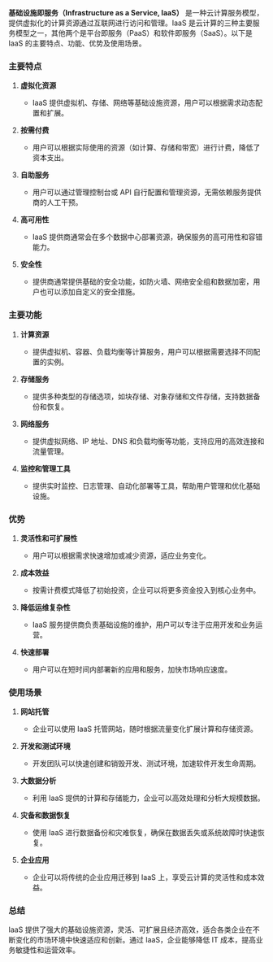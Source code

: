 **基础设施即服务（Infrastructure as a Service, IaaS）** 是一种云计算服务模型，提供虚拟化的计算资源通过互联网进行访问和管理。IaaS 是云计算的三种主要服务模型之一，其他两个是平台即服务（PaaS）和软件即服务（SaaS）。以下是 IaaS 的主要特点、功能、优势及使用场景。

### 主要特点

1. **虚拟化资源**
   - IaaS 提供虚拟机、存储、网络等基础设施资源，用户可以根据需求动态配置和扩展。

2. **按需付费**
   - 用户可以根据实际使用的资源（如计算、存储和带宽）进行计费，降低了资本支出。

3. **自助服务**
   - 用户可以通过管理控制台或 API 自行配置和管理资源，无需依赖服务提供商的人工干预。

4. **高可用性**
   - IaaS 提供商通常会在多个数据中心部署资源，确保服务的高可用性和容错能力。

5. **安全性**
   - 提供商通常提供基础的安全功能，如防火墙、网络安全组和数据加密，用户也可以添加自定义的安全措施。

### 主要功能

1. **计算资源**
   - 提供虚拟机、容器、负载均衡等计算服务，用户可以根据需要选择不同配置的实例。

2. **存储服务**
   - 提供多种类型的存储选项，如块存储、对象存储和文件存储，支持数据备份和恢复。

3. **网络服务**
   - 提供虚拟网络、IP 地址、DNS 和负载均衡等功能，支持应用的高效连接和流量管理。

4. **监控和管理工具**
   - 提供实时监控、日志管理、自动化部署等工具，帮助用户管理和优化基础设施。

### 优势

1. **灵活性和可扩展性**
   - 用户可以根据需求快速增加或减少资源，适应业务变化。

2. **成本效益**
   - 按需计费模式降低了初始投资，企业可以将更多资金投入到核心业务中。

3. **降低运维复杂性**
   - IaaS 服务提供商负责基础设施的维护，用户可以专注于应用开发和业务运营。

4. **快速部署**
   - 用户可以在短时间内部署新的应用和服务，加快市场响应速度。

### 使用场景

1. **网站托管**
   - 企业可以使用 IaaS 托管网站，随时根据流量变化扩展计算和存储资源。

2. **开发和测试环境**
   - 开发团队可以快速创建和销毁开发、测试环境，加速软件开发生命周期。

3. **大数据分析**
   - 利用 IaaS 提供的计算和存储能力，企业可以高效处理和分析大规模数据。

4. **灾备和数据恢复**
   - 使用 IaaS 进行数据备份和灾难恢复，确保在数据丢失或系统故障时快速恢复。

5. **企业应用**
   - 企业可以将传统的企业应用迁移到 IaaS 上，享受云计算的灵活性和成本效益。

### 总结

IaaS 提供了强大的基础设施资源，灵活、可扩展且经济高效，适合各类企业在不断变化的市场环境中快速适应和创新。通过 IaaS，企业能够降低 IT 成本，提高业务敏捷性和运营效率。